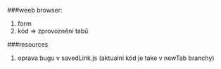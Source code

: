 ###weeb browser:
1. form
2. kód => zprovoznění tabů

###resources
1. oprava bugu v savedLink.js (aktualní kód je take v newTab branchy)
